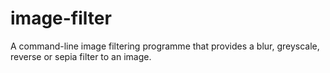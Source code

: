 # image-filter
A command-line image filtering programme that provides a blur, greyscale, reverse or sepia filter to an image.
